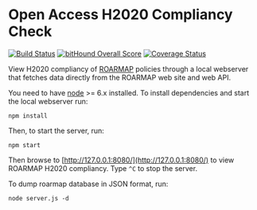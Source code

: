 # Open Access H2020 Compliancy Check

[![Build Status](https://travis-ci.org/nexacenter/oa-check.svg?branch=master)](https://travis-ci.org/nexacenter/oa-check) [![bitHound Overall Score](https://www.bithound.io/github/nexacenter/roarmap-h2020-view/badges/score.svg)](https://www.bithound.io/github/nexacenter/roarmap-h2020-view) [![Coverage Status](https://coveralls.io/repos/github/nexacenter/roarmap-h2020-view/badge.svg?branch=master)](https://coveralls.io/github/nexacenter/roarmap-h2020-view?branch=master)

View H2020 compliancy of [ROARMAP](http://roarmap.eprints.org/)
policies through a local webserver that fetches data directly from
the ROARMAP web site and web API.

You need to have [node](https://nodejs.org) >= 6.x installed. To install
dependencies and start the local webserver run:

```
npm install
```

Then, to start the server, run:

```
npm start
```

Then browse to [http://127.0.0.1:8080/](http://127.0.0.1:8080/) to
view ROARMAP H2020 compliancy. Type `^C` to stop the server.

To dump roarmap database in JSON format, run:

```
node server.js -d
```
